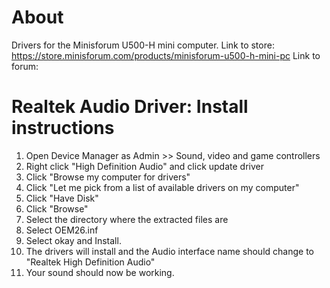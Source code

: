 # About
Drivers for the Minisforum U500-H mini computer.
Link to store: https://store.minisforum.com/products/minisforum-u500-h-mini-pc
Link to forum: 

# Realtek Audio Driver: Install instructions
1. Open Device Manager as Admin >> Sound, video and game controllers
2. Right click "High Definition Audio" and click update driver
3. Click "Browse my computer for drivers"
4. Click "Let me pick from a list of available drivers on my computer"
5. Click "Have Disk"
6. Click "Browse"
7. Select the directory where the extracted files are
8. Select OEM26.inf
9. Select okay and Install.
10. The drivers will install and the Audio interface name should change to "Realtek High Definition Audio"
11. Your sound should now be working.
